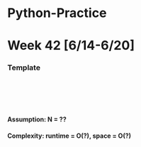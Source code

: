 # Python-Practice

# Week 42 [6/14-6/20]

### Template
# []()
```sql
```

# []()
```python
```
#### Assumption: N = ??
#### Complexity: runtime = O(?), space = O(?)
